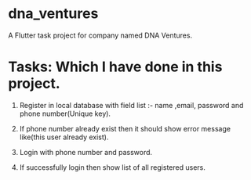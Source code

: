 # dna_ventures

A Flutter task project for company named DNA Ventures.

# Tasks: Which I have done in this project.

1. Register in local database with field list :- name ,email, password and phone number(Unique key).

2. If phone number already exist then it should show error message like(this user already exist).

3. Login with  phone number and password.

4. If successfully login then show list of all registered users.